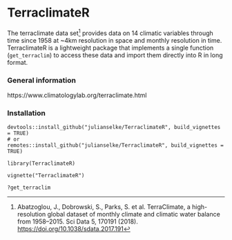 # TerraclimateR

The terraclimate data set[^1] provides data on 14 climatic variables through time since 1958 at ~4km resolution in space and monthly resolution in time. 
TerraclimateR is a lightweight package that implements a single function (`get_terraclim`) to access these data and import them directly into R in long format.

<h3>General information</h3>
https://www.climatologylab.org/terraclimate.html

<h3>Installation</h3>

```
devtools::install_github("julianselke/TerraclimateR", build_vignettes = TRUE)
# or
remotes::install_github("julianselke/TerraclimateR", build_vignettes = TRUE)

library(TerraclimateR)

vignette("TerraclimateR")

?get_terraclim
```

[^1]: Abatzoglou, J., Dobrowski, S., Parks, S. et al. TerraClimate, a high-resolution global dataset of monthly climate and climatic water balance from 1958–2015. Sci Data 5, 170191 (2018). https://doi.org/10.1038/sdata.2017.191
